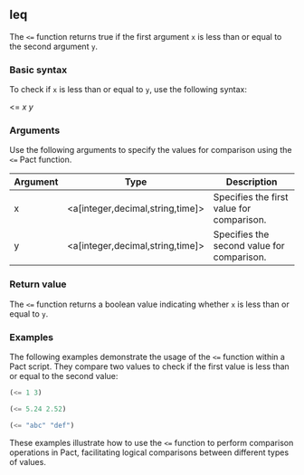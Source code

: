 ## leq
The `<=` function returns true if the first argument `x` is less than or equal to the second argument `y`.

### Basic syntax

To check if `x` is less than or equal to `y`, use the following syntax:

<= *x* *y*

### Arguments

Use the following arguments to specify the values for comparison using the `<=` Pact function.

| Argument | Type | Description |
| --- | --- | --- |
| x | <a[integer,decimal,string,time]> | Specifies the first value for comparison. |
| y | <a[integer,decimal,string,time]> | Specifies the second value for comparison. |

### Return value

The `<=` function returns a boolean value indicating whether `x` is less than or equal to `y`.

### Examples

The following examples demonstrate the usage of the `<=` function within a Pact script. They compare two values to check if the first value is less than or equal to the second value:

```lisp
(<= 1 3)
```
```lisp
(<= 5.24 2.52)
```
```lisp
(<= "abc" "def")
```

These examples illustrate how to use the `<=` function to perform comparison operations in Pact, facilitating logical comparisons between different types of values.
